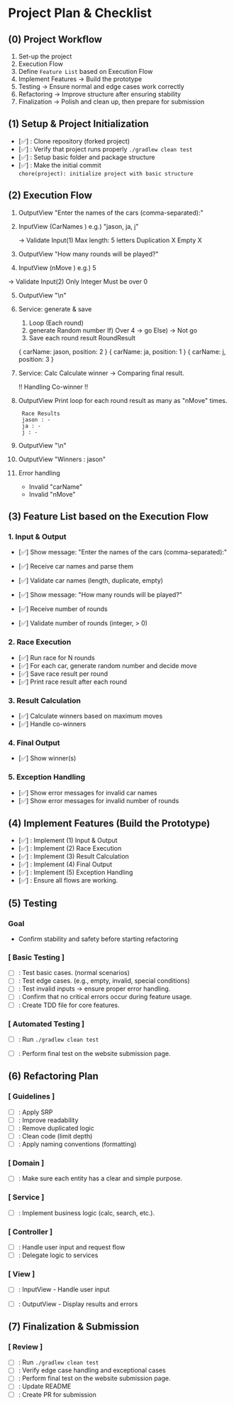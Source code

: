 # Project Plan & Checklist

## (0) Project Workflow
 1. Set-up the project
 2. Execution Flow
 3. Define `Feature List` based on Execution Flow
 4. Implement Features → Build the prototype
 5. Testing → Ensure normal and edge cases work correctly
 6. Refactoring → Improve structure after ensuring stability
 7. Finalization → Polish and clean up, then prepare for submission





## (1) Setup & Project Initialization
- [✅] : Clone repository (forked project)
- [✅] : Verify that project runs properly `./gradlew clean test`
- [✅] : Setup basic folder and package structure
- [✅] : Make the initial commit<br>
        `chore(project): initialize project with basic structure`





## (2) Execution Flow
1. OutputView
   "Enter the names of the cars (comma-separated):"

2. InputView (CarNames <List>)
   e.g.) "jason, ja, j"

   -> Validate Input(1)
        Max length: 5 letters
        Duplication X
        Empty X

3. OutputView
   "How many rounds will be played?"

4. InputView (nMove <Int>)
   e.g.) 5

  -> Validate Input(2)
        Only Integer
        Must be over 0

5. OutputView
   "\n"

6. Service: generate & save
   1. Loop (Each round)
   2. generate Random number 
      If) Over 4 -> go
      Else) -> Not go
   3. Save each round result
      RoundResult <List>

   { carName: jason, position: 2 }
   { carName: ja, position: 1 }
   { carName: j, position: 3 }

7. Service: Calc
   Calculate winner -> Comparing final result.

   !! Handling Co-winner !!

8. OutputView
   Print loop for each round result as many as "nMove" times.

        Race Results
        jason : -
        ja : -
        j : -

9. OutputView
   "\n"

10. OutputView
   "Winners : jason"

11. Error handling
    - Invalid "carName"
    - Invalid "nMove"





## (3) Feature List based on the Execution Flow

### 1. Input & Output
- [✅] Show message: "Enter the names of the cars (comma-separated):"
- [✅] Receive car names and parse them
- [✅] Validate car names (length, duplicate, empty)

- [✅] Show message: "How many rounds will be played?"
- [✅] Receive number of rounds
- [✅] Validate number of rounds (integer, > 0)

### 2. Race Execution
- [✅] Run race for N rounds
- [✅] For each car, generate random number and decide move
- [✅] Save race result per round
- [✅] Print race result after each round

### 3. Result Calculation
- [✅] Calculate winners based on maximum moves
- [✅] Handle co-winners

### 4. Final Output
- [✅] Show winner(s)

### 5. Exception Handling
- [✅] Show error messages for invalid car names
- [✅] Show error messages for invalid number of rounds





## (4) Implement Features (Build the Prototype)

- [✅] : Implement (1) Input & Output
- [✅] : Implement (2) Race Execution
- [✅] : Implement (3) Result Calculation 
- [✅] : Implement (4) Final Output
- [✅] : Implement (5) Exception Handling
- [✅] : Ensure all flows are working.





## (5) Testing
### Goal
- Confirm stability and safety before starting refactoring

### [ Basic Testing ]
- [ ] : Test basic cases. (normal scenarios)
- [ ] : Test edge cases. (e.g., empty, invalid, special conditions)
- [ ] : Test invalid inputs -> ensure proper error handling.
- [ ] : Confirm that no critical errors occur during feature usage.
- [ ] : Create TDD file for core features.

### [ Automated Testing ]
- [ ] : Run `./gradlew clean test`
- [ ] : Perform final test on the website submission page.





## (6) Refactoring Plan

### [ Guidelines ]
- [ ] : Apply SRP
- [ ] : Improve readability
- [ ] : Remove duplicated logic
- [ ] : Clean code (limit depth)
- [ ] : Apply naming conventions (formatting)

### [ Domain ]
- [ ] : Make sure each entity has a clear and simple purpose.

### [ Service ]
- [ ] : Implement business logic (calc, search, etc.).

### [ Controller ]
- [ ] : Handle user input and request flow
- [ ] : Delegate logic to services

### [ View ]
- [ ] : InputView  - Handle user input
- [ ] : OutputView - Display results and errors





## (7) Finalization & Submission

### [ Review ]
- [ ] : Run `./gradlew clean test` <All tests pass>
- [ ] : Verify edge case handling and exceptional cases
- [ ] : Perform final test on the website submission page.
- [ ] : Update README
- [ ] : Create PR for submission